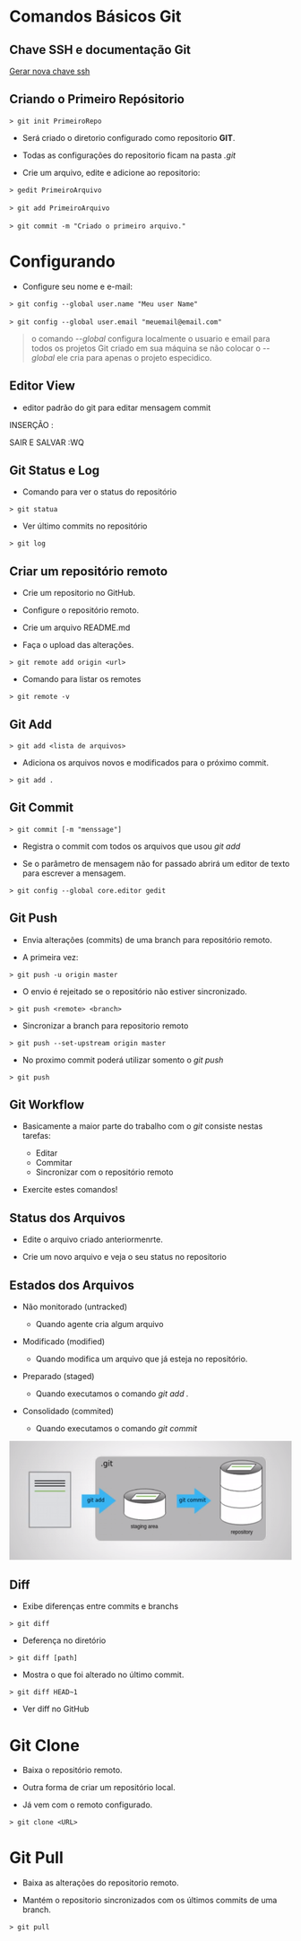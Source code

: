 # Comandos Básicos Git

## Chave SSH e documentação Git
 
 [Gerar nova chave ssh](https://help.github.com/en/github/authenticating-to-github/generating-a-new-ssh-key-and-adding-it-to-the-ssh-agent)

 ## Criando o Primeiro Repósitorio

 ```console
 > git init PrimeiroRepo
```

* Será criado o diretorio configurado como repositorio **GIT**.

* Todas as configurações do repositorio ficam na pasta _.git_

* Crie um arquivo, edite e adicione ao repositorio:
 ```console
 > gedit PrimeiroArquivo

 > git add PrimeiroArquivo

 > git commit -m "Criado o primeiro arquivo."
 ```

 # Configurando

 * Configure seu nome e e-mail:
 ```console
 > git config --global user.name "Meu user Name"

 > git config --global user.email "meuemail@email.com"
 ```

 > o comando _--global_ configura localmente o usuario e email para todos os projetos Git criado em sua máquina se não colocar o _--global_ ele cria para apenas o projeto especidico.

 ## Editor View

 * editor padrão do git para editar mensagem commit

 INSERÇÃO :

 SAIR E SALVAR :WQ

 ## Git Status e Log

 * Comando para ver o status do repositório
```console
> git statua
```

* Ver último commits no repositório
```console
> git log
```

## Criar um repositório remoto

* Crie um repositorio no GitHub.

* Configure o repositório remoto.

* Crie um arquivo README.md

* Faça o upload das alterações.

```console
> git remote add origin <url>
```
* Comando para listar os remotes

```console
> git remote -v
```

## Git Add
```console
> git add <lista de arquivos>
```
* Adiciona os arquivos novos e modificados para o próximo commit.
```console
> git add .
```

## Git Commit

```console
> git commit [-m "menssage"]
```
* Registra o commit com todos os arquivos que usou _git add_

* Se o parâmetro de mensagem não for passado abrirá um editor de texto para escrever a mensagem.
```console
> git config --global core.editor gedit
```

## Git Push

* Envia alterações (commits) de uma branch para repositório remoto.

* A primeira vez:

```console
> git push -u origin master
```
* O envio é rejeitado se o repositório não estiver sincronizado.

```console
> git push <remote> <branch>
```
* Sincronizar a branch para repositorio remoto
```console
> git push --set-upstream origin master
```
* No proximo commit poderá utilizar somento o _git push_
```console
> git push
```

## Git Workflow

* Basicamente a maior parte do trabalho com o _git_ consiste nestas tarefas:

  - Editar
  - Commitar
  - Sincronizar com o repositório remoto

* Exercite estes comandos!  

## Status dos Arquivos

* Edite o arquivo criado anteriormenrte.

* Crie um novo arquivo e veja o seu status no repositorio

## Estados dos Arquivos

* Não monitorado (untracked)

    - Quando agente cria algum arquivo

* Modificado (modified)
    - Quando modifica um arquivo que já esteja no repositório.

* Preparado (staged)
    - Quando executamos o comando _git add ._

* Consolidado (commited)
    - Quando executamos o comando _git commit_

![imagem 01](img01.PNG)    

## Diff
* Exibe diferenças entre commits e branchs
```console
> git diff
```
* Deferença no diretório
```console
> git diff [path]
```
* Mostra o que foi alterado no último commit.
```console
> git diff HEAD~1
```
* Ver diff no GitHub

# Git Clone
* Baixa o repositório remoto.
* Outra forma de criar um repositório local.

* Já vem com o remoto configurado.
```console
> git clone <URL>
```

# Git Pull

* Baixa as alterações do repositorio remoto.

* Mantém o repositorio sincronizados com os últimos commits de uma branch.
```console
> git pull
```










```console

```
